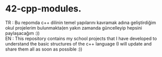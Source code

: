# 42-cpp-modules.
TR : Bu repomda c++ dilinin temel yapılarını kavramak adına geliştirdiğim okul projelerim bulunmakta(en yakın zamanda güncelleyip hepsini paylaşacağım :)) <br/>
EN : This repository contains my school projects that I have developed to understand the basic structures of the c++ language (I will update and share them all as soon as possible :))
